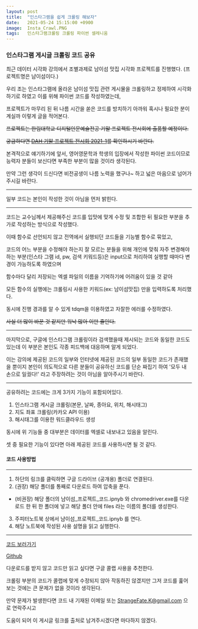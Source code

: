 ```yaml
---
layout: post
title:  "인스타그램을 쉽게 크롤링 해보자"
date:   2021-05-24 15:15:00 +0900
image:  Insta_Crawl.PNG
tags:   인스타그램크롤링 크롤링 파이썬 셀레니움
---
```


### 인스타그램 게시글 크롤링 코드 공유

최근 데이터 시각화 강의에서 조별과제로 남이섬 맛집 시각화 프로젝트를 진행했다. (프로젝트명은 냠이섬이다.)


우리 조는 인스타그램에 올라온 남이섬 맛집 관련 게시물을 크롤링하고 정제하여 시각화 하기로 하였고 이를 위해 파이썬 코드를 작성하였는데, 

프로젝트가 마무리 된 뒤 나름 시간을 쏟은 코드를 방치하기 아까워 혹시나 필요한 분이 계실까 이렇게 글을 적어본다.

~~프로젝트는 한림대학교 디지털인문예술전공 기말 프로젝트 전시회에 출품할 예정이다.~~

~~궁금하다면 [DAH 기말 프로젝트 전시회 2021-1](https://sites.google.com/view/dah-hallym/%EA%B8%B0%EB%A7%90%ED%94%84%EB%A1%9C%EC%A0%9D%ED%8A%B8%EC%A0%84%EC%8B%9C%ED%9A%8C)를 확인하시기 바란다.~~


본격적으로 얘기하기에 앞서, 영어영문학과 학생의 입장에서 작성한 파이썬 코드이므로 능력자 분들이 보신다면 부족한 부분이 많을 것이라 생각된다.

만약 그런 생각이 드신다면 비전공생이 나름 노력을 했구나~ 하고 넓은 마음으로 넘어가 주시길 바란다. 

*** 

일부 코드는 본인이 작성한 것이 아님을 먼저 밝힌다.

***

코드는 교수님께서 제공해주신 코드를 입맛에 맞게 수정 및 조합한 뒤 필요한 부분을 추가로 작성하는 방식으로 작성했다.

이때 함수로 선언되지 않고 전역에서 실행되던 코드들을 기능별 함수로 묶었고, 

코드의 어느 부분을 수정해야 하는지 잘 모르는 분들을 위해 개인에 맞춰 자주 변경해야 하는 부분(인스타 그램 id, pw, 검색 키워드등)은 input으로 처리하여 실행할 때마다 변경이 가능하도록 하였으며

함수마다 달리 저장되는 엑셀 파일의 이름을 기억하기에 어려움이 있을 것 같아

모든 함수의 실행에는 크롤링시 사용한 키워드(ex: 남이섬맛집) 만을 입력하도록 처리했다.

동시에 진행 경과를 알 수 있게 tdqm을 이용하였고 자잘한 에러를 수정하였다.

~~사실 더 많이 바꾼 것 같지만 워낙 많아 이만 줄인다.~~

***

마지막으로, 구글에 인스타그램 크롤링이라 검색했을때 제시되는 코드와 동일한 코드도 있는데 이 부분은 본인도 각종 피드백에 대응하며 알게 되었다. 

이는 강의에 제공된 코드의 일부와 인터넷에 제공된 코드의 일부 동일한 코드가 존재했을 뿐이지 본인이 의도적으로 다른 분들이 공유하신 코드를 단순 짜집기 하여 '모두 내 손으로 일궜다!' 라고 주장하려는 것이 아님을 알아주시기 바란다.

***

공유하려는 코드에는 크게 3가지 기능이 포함되어있다.

1. 인스타그램 게시글 크롤링(본문, 날짜, 종아요, 위치, 해시태그)
2. 지도 좌표 크롤링(카카오 API 이용)
3. 해시태그를 이용한 워드클라우드 생성

동시에 위 기능들 중 대부분은 데이터를 엑셀로 내보내고 있음을 알린다.

셋 중 필요한 기능이 있다면 아래 제공된 코드를 사용하시면 될 것 같다.

#### 코드 사용방법
***

1. 하단의 링크를 클릭하면 구글 드라이브 (공개용) 폴더로 연결된다.
2. (권장) 해당 폴더를 통째로 다운로드 하여 압축을 푼다.
- (비권장) 해당 폴더의 냠이섬_프로젝트_코드.ipnyb 와 chromedriver.exe를 다운로드 한 뒤 한 폴더에 넣고 해당 폴더 안에 files 라는 이름의 폴더를 생성한다.
3. 주피터노트북 상에서 냠이섬_프로젝트_코드.ipnyb 를 연다.
4. 해당 노트북에 작성된 사용 설명을 읽고 실행한다.

***

[코드 보러가기](https://drive.google.com/drive/folders/1aRUHS5Be6yJe2AhWRsMCMQ1XwdKwdVsu?usp=sharing)


[Github](https://github.com/StrangeFate/InstaCrawl/tree/main)

다운로드를 받지 않고 코드만 읽고 싶다면 구글 콜랩 사용을 추천한다.

크롤링 부분의 코드가 콜랩에 맞게 수정되지 않아 작동하진 않겠지만 그저 코드를 훑어 보는 것에는 큰 문제가 없을 것이라 생각된다.

만약 문제가 발생한다면 코드 내 기재된 이메일 또는 StrangeFate.K@gmail.com 으로 연락주시고

도움이 되어 이 게시글 링크를 출처로 남겨주시겠다면 마다하지 않겠다.
